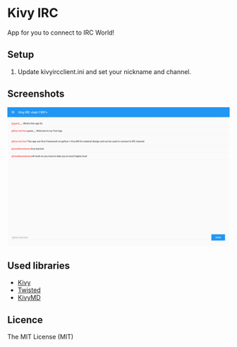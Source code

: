 # Kivy IRC

App for you to connect to IRC World!

## Setup
1. Update kivyircclient.ini and set your nickname and channel.

## Screenshots

<img src="screenshot.png" />

## Used libraries
* [Kivy](https://github.com/kivy/kivy)
* [Twisted](https://github.com/twisted/twisted)
* [KivyMD](https://gitlab.com/kivymd/KivyMD)

## Licence
The MIT License (MIT)
